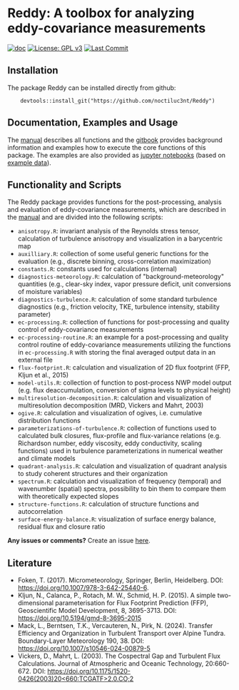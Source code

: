 # Reddy: A toolbox for analyzing eddy-covariance measurements
<!-- badges: start 
[![CRAN status](https://www.r-pkg.org/badges/version/Reddy)](https://cran.r-project.org/package=Reddy) -->
[![doc](https://img.shields.io/badge/Reddy-documentation-blue)](https://noctiluc3nt.github.io/ec_analyze/)
[![License: GPL v3](https://img.shields.io/badge/License-GPLv3-blue.svg)](https://www.gnu.org/licenses/gpl-3.0)
[![Last Commit](https://img.shields.io/github/last-commit/noctiluc3nt/Reddy)](https://github.com/noctiluc3nt/Reddy)
<!--[![maintained](https://img.shields.io/badge/maintained-black)
<!-- badges: end -->


## Installation
The package Reddy can be installed directly from github:
```
    devtools::install_git("https://github.com/noctiluc3nt/Reddy")
```

## Documentation, Examples and Usage
The [manual](https://github.com/noctiluc3nt/Reddy/tree/main/inst/manual/Reddy-manual.pdf) describes all functions and the [gitbook](https://noctiluc3nt.github.io/ec_analyze/) provides background information and examples how to execute the core functions of this package. The examples are also provided as [jupyter notebooks](https://github.com/noctiluc3nt/ec_analyze/tree/main/notebooks) (based on [example data](https://github.com/noctiluc3nt/ec_analyze/tree/main/data)).

## Functionality and Scripts
The Reddy package provides functions for the post-processing, analysis and evaluation of eddy-covariance measurements, which are described in the [manual](https://github.com/noctiluc3nt/Reddy/tree/main/inst/manual/Reddy-manual.pdf) and are divided into the following scripts:
- `anisotropy.R`: invariant analysis of the Reynolds stress tensor, calculation of turbulence anisotropy and visualization in a barycentric map
- `auxilliary.R`: collection of some useful generic functions for the evaluation (e.g., discrete binning, cross-correlation maximization)
- `constants.R`: constants used for calculations (internal)
- `diagnostics-meteorology.R`: calculation of "background-meteorology" quantities (e.g., clear-sky index, vapor pressure deficit, unit conversions of moisture variables)
- `diagnostics-turbulence.R`: calculation of some standard turbulence diagnostics (e.g., friction velocity, TKE, turbulence intensity, stability parameter)
- `ec-processing.R`: collection of functions for post-processing and quality control of eddy-covariance measurements
- `ec-processing-routine.R`: an example for a post-processing and quality control routine of eddy-covariance measurements utilizing the functions in `ec-processing.R` with storing the final averaged output data in an external file
- `flux-footprint.R`: calculation and visualization of 2D flux footprint (FFP, Kljun et al., 2015)
- `model-utils.R`: collection of function to post-process NWP model output (e.g. flux deaccumulation, conversion of sigma levels to physical height)
- `multiresolution-decomposition.R`: calculation and visualization of multiresolution decomposition (MRD, Vickers and Mahrt, 2003)
- `ogive.R`: calculation and visualization of ogives, i.e. cumulative distribution functions
- `parameterizations-of-turbulence.R`: collection of functions used to calculated bulk closures, flux-profile and flux-variance relations (e.g. Richardson number, eddy viscosity, eddy conductivity, scaling functions) used in turbulence parameterizations in numerical weather and climate models
- `quadrant-analysis.R`: calculation and visualization of quadrant analysis to study coherent structures and their organization
- `spectrum.R`: calculation and visualization of frequency (temporal) and wavenumber (spatial) spectra, possibility to bin them to compare them with theoretically expected slopes
- `structure-functions.R`: calculation of structure functions and autocorrelation
- `surface-energy-balance.R`: visualization of surface energy balance, residual flux and closure ratio

<!--
<image src="./inst/figures/schema2.png">



### Workflow for package building
- create documentation (Rd files) with roxygen2: `roxygen2::roxygenize("./Reddy")` 
- build package: `devtools::build("./Reddy")` or via terminal `R CMD build Reddy`
- check package: `devtools::check("./Reddy")` or via terminal `R CMD check Reddy`
-->

**Any issues or comments?** Create an issue [here](https://github.com/noctiluc3nt/Reddy/issues).

## Literature
- Foken, T. (2017). Micrometeorology, Springer, Berlin, Heidelberg. DOI: https://doi.org/10.1007/978-3-642-25440-6.
- Kljun, N., Calanca, P., Rotach, M. W., Schmid, H. P. (2015). A simple two-dimensional parameterisation for Flux Footprint
Prediction (FFP), Geoscientific Model Development, 8, 3695-3713. DOI: https://doi.org/10.5194/gmd-8-3695-2015
- Mack, L., Berntsen, T.K., Vercauteren, N., Pirk, N. (2024). Transfer Efficiency and Organization in Turbulent Transport over Alpine Tundra. Boundary-Layer Meteorology 190, 38. DOI: https://doi.org/10.1007/s10546-024-00879-5
- Vickers, D., Mahrt, L. (2003). The Cospectral Gap and Turbulent Flux Calculations. Journal of Atmospheric and Oceanic Technology, 20:660-672. DOI: 
[https://doi.org/10.1175/1520-0426(2003)20<660:TCGATF>2.0.CO;2](https://doi.org/10.1175/1520-0426(2003)20<660:TCGATF>2.0.CO;2)


